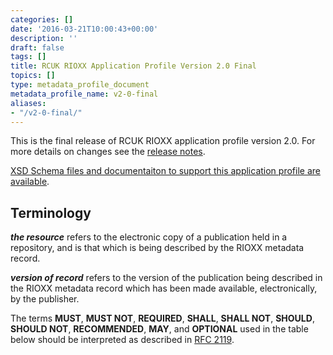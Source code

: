```yaml
---
categories: []
date: '2016-03-21T10:00:43+00:00'
description: ''
draft: false
tags: []
title: RCUK RIOXX Application Profile Version 2.0 Final
topics: []
type: metadata_profile_document
metadata_profile_name: v2-0-final
aliases:
- "/v2-0-final/"
---
```


This is the final release of RCUK RIOXX application profile version 2.0. For more details on changes see the [release notes](/release_notes).

[XSD Schema files and documentaiton to support this application profile are available](/schema/v2.0/rioxx/).

## Terminology

***the resource*** refers to the electronic copy of a publication held in a repository, and is that which is being described by the RIOXX metadata record.

***version of record*** refers to the version of the publication being described in the RIOXX metadata record which has been made available, electronically, by the publisher.

The terms **MUST**, **MUST NOT**, **REQUIRED**, **SHALL**, **SHALL NOT**, **SHOULD**, **SHOULD NOT**, **RECOMMENDED**, **MAY**, and **OPTIONAL** used in the table below should be interpreted as described in [RFC 2119](http://www.ietf.org/rfc/rfc2119.txt).
